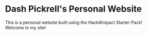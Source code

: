 # Dash Pickrell's Personal Website
This is a personal website built using the Hack4Impact Starter Pack!
Welcome to my site!
